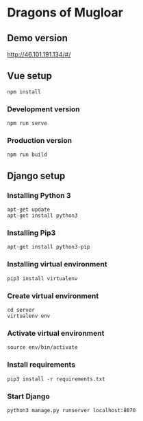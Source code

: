 # Dragons of Mugloar

## Demo version
http://46.101.191.134/#/

## Vue setup
```
npm install
```

### Development version
```
npm run serve
```

### Production version
```
npm run build
```

## Django setup

### Installing Python 3
```
apt-get update
apt-get install python3 
```
### Installing Pip3
```
apt-get install python3-pip
```
### Installing virtual environment
```
pip3 install virtualenv
```
### Create virtual environment
```
cd server
virtualenv env
```

### Activate virtual environment
```
source env/bin/activate
```

### Install requirements
```
pip3 install -r requirements.txt
```

### Start Django
```
python3 manage.py runserver localhost:8070
```
